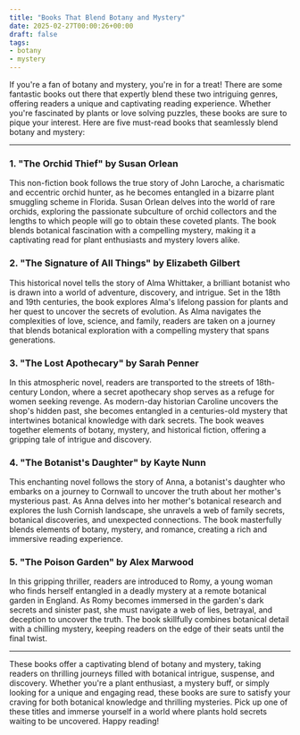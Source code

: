 ```yaml
---
title: "Books That Blend Botany and Mystery"
date: 2025-02-27T00:00:26+00:00
draft: false
tags: 
- botany
- mystery
---
```


If you're a fan of botany and mystery, you're in for a treat! There are some fantastic books out there that expertly blend these two intriguing genres, offering readers a unique and captivating reading experience. Whether you're fascinated by plants or love solving puzzles, these books are sure to pique your interest. Here are five must-read books that seamlessly blend botany and mystery:

---

### 1. "The Orchid Thief" by Susan Orlean

This non-fiction book follows the true story of John Laroche, a charismatic and eccentric orchid hunter, as he becomes entangled in a bizarre plant smuggling scheme in Florida. Susan Orlean delves into the world of rare orchids, exploring the passionate subculture of orchid collectors and the lengths to which people will go to obtain these coveted plants. The book blends botanical fascination with a compelling mystery, making it a captivating read for plant enthusiasts and mystery lovers alike.

### 2. "The Signature of All Things" by Elizabeth Gilbert

This historical novel tells the story of Alma Whittaker, a brilliant botanist who is drawn into a world of adventure, discovery, and intrigue. Set in the 18th and 19th centuries, the book explores Alma's lifelong passion for plants and her quest to uncover the secrets of evolution. As Alma navigates the complexities of love, science, and family, readers are taken on a journey that blends botanical exploration with a compelling mystery that spans generations.

### 3. "The Lost Apothecary" by Sarah Penner

In this atmospheric novel, readers are transported to the streets of 18th-century London, where a secret apothecary shop serves as a refuge for women seeking revenge. As modern-day historian Caroline uncovers the shop's hidden past, she becomes entangled in a centuries-old mystery that intertwines botanical knowledge with dark secrets. The book weaves together elements of botany, mystery, and historical fiction, offering a gripping tale of intrigue and discovery.

### 4. "The Botanist's Daughter" by Kayte Nunn

This enchanting novel follows the story of Anna, a botanist's daughter who embarks on a journey to Cornwall to uncover the truth about her mother's mysterious past. As Anna delves into her mother's botanical research and explores the lush Cornish landscape, she unravels a web of family secrets, botanical discoveries, and unexpected connections. The book masterfully blends elements of botany, mystery, and romance, creating a rich and immersive reading experience.

### 5. "The Poison Garden" by Alex Marwood

In this gripping thriller, readers are introduced to Romy, a young woman who finds herself entangled in a deadly mystery at a remote botanical garden in England. As Romy becomes immersed in the garden's dark secrets and sinister past, she must navigate a web of lies, betrayal, and deception to uncover the truth. The book skillfully combines botanical detail with a chilling mystery, keeping readers on the edge of their seats until the final twist.

---

These books offer a captivating blend of botany and mystery, taking readers on thrilling journeys filled with botanical intrigue, suspense, and discovery. Whether you're a plant enthusiast, a mystery buff, or simply looking for a unique and engaging read, these books are sure to satisfy your craving for both botanical knowledge and thrilling mysteries. Pick up one of these titles and immerse yourself in a world where plants hold secrets waiting to be uncovered. Happy reading!